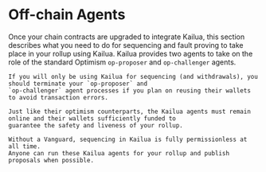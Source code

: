 # Off-chain Agents

Once your chain contracts are upgraded to integrate Kailua, this section describes what you need to do for sequencing
and fault proving to take place in your rollup using Kailua.
Kailua provides two agents to take on the role of the standard Optimism `op-proposer` and `op-challenger` agents.

```admonish tip
If you will only be using Kailua for sequencing (and withdrawals), you should terminate your `op-proposer` and
`op-challenger` agent processes if you plan on reusing their wallets to avoid transaction errors.
```

```admonish warning
Just like their optimism counterparts, the Kailua agents must remain online and their wallets sufficiently funded to 
guarantee the safety and liveness of your rollup.
```

```admonish danger
Without a Vanguard, sequencing in Kailua is fully permissionless at all time.
Anyone can run these Kailua agents for your rollup and publish proposals when possible.
```

